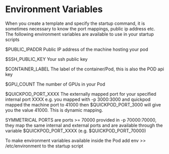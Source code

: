 # Environment Variables

When you create a template and specify the startup command, it is sometimes necessary to know the port mappings, public ip address etc. The following environment variables are available to use in your startup scripts&#x20;

$PUBLIC\_IPADDR Public IP address of the machine hosting your pod

$SSH\_PUBLIC\_KEY Your ssh public key

$CONTAINER\_LABEL The label of the container/Pod, this is also the POD api key&#x20;

$GPU\_COUNT The number of GPUs in your Pod&#x20;

$QUICKPOD\_PORT\_XXXX The externally mapped port for your specified internal port XXXX e.g. you mapped with -p 3000:3000 and quickpod mapped the machine port to 41000 then $QUICKPOD\_PORT\_3000 will give you the value 41000. This is dynamic mapping.

SYMMETRICAL PORTS are ports >= 70000 provided in -p 70000:70000, they map the same internal and external ports and are available through the variable $QUICKPOD\_PORT\_XXXX (e.g. $QUICKPOD\_PORT\_70000)

To make environment variables available inside the Pod add env >> /etc/environment to the startup script
